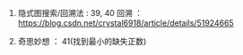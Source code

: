 1. 隐式图搜索/回溯法 : 39, 40
       回溯 ： https://blog.csdn.net/crystal6918/article/details/51924665

2. 奇思妙想 ： 41(找到最小的缺失正数)